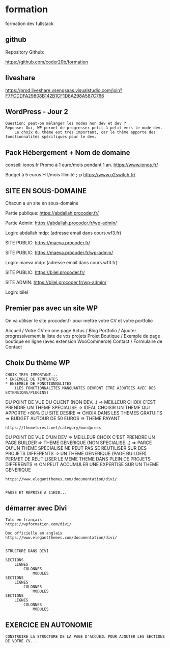 # formation

formation dev fullstack

## github

Repository Github:

https://github.com/coder20b/formation

## liveshare

https://prod.liveshare.vsengsaas.visualstudio.com/join?F7FCDDFA29808B142B1CF1D8A298A587C766

## WordPress - Jour 2

    Question: peut-on mélanger les modes non dev et dev ?
    Réponse: Oui, WP permet de progresser petit à petit vers le mode dev.
        Le choix du thème est très important, car le thème apporte des fonctionnalités spécifiques pour le dev.

## Pack Hébergement + Nom de domaine

conseil: ionos.fr Promo à 1 euro/mois pendant 1 an.
https://www.ionos.fr/


Budget à 5 euros HT/mois 
Illimité ;-p
https://www.o2switch.fr/



## SITE EN SOUS-DOMAINE

Chacun a un site en sous-domaine

Partie publique:
https://abdallah.procoder.fr/

Partie Admin:
https://abdallah.procoder.fr/wp-admin/

Login:  abdallah
mdp:    (adresse email dans cours.wf3.fr)


SITE PUBLIC:
https://maeva.procoder.fr/


SITE PUBLIC:
https://maeva.procoder.fr/wp-admin/

Login:  maeva
mdp:    (adresse email dans cours.wf3.fr)


SITE PUBLIC:
https://bilel.procoder.fr/


SITE ADMIN:
https://bilel.procoder.fr/wp-admin/

Login:  bilel

## Premier pas avec un site WP

On va utiliser le site procoder.fr pour mettre votre CV et votre portfolio

Accueil             / Votre CV en one page
Actus               / Blog
Portfolio           / Ajouter progressivement la liste de vos projets
Projet Boutique     / Exemple de page boutique en ligne (avec extension WooCommerce)
Contact             / Formulaire de Contact

## Choix Du thème WP

    CHOIX TRES IMPORTANT...
    * ENSEMBLE DE TEMPLATES
    * ENSEMBLE DE FONCTIONNALITES
        (LES FONCTIONNALITES MANQUANTES DEVRONT ETRE AJOUTEES AVEC DES EXTENSIONS/PLUGINS)

DU POINT DE VUE DU CLIENT (NON DEV...)
=> MEILLEUR CHOIX C'EST PRENDRE UN THEME SPECIALISE
=> IDEAL CHOISIR UN THEME QUI APPORTE +80% DU SITE DESIRE
=> CHOIX DANS LES THEMES GRATUITS
=> BUDGET AUTOUR DE 50 EUROS => THEME PAYANT

    https://themeforest.net/category/wordpress


DU POINT DE VUE D'UN DEV
=> MEILLEUR CHOIX C'EST PRENDRE UN PAGE BUILDER
=> THEME GENERIQUE (NON SPECIALISE...)
=> PARCE QU'UN THEME SPECIALISE NE PEUT PAS SE REUTILISER SUR DES PROJETS DIFFERENTS
=> UN THEME GENERIQUE (PAGE BUILDER) PERMET DE REUTILISER LE MEME THEME DANS PLEIN DE PROJETS DIFFERENTS
=> ON PEUT ACCUMULER UNE EXPERTISE SUR UN THEME GENERIQUE

    https://www.elegantthemes.com/documentation/divi/


    PAUSE ET REPRISE A 11H20...

## démarrer avec Divi

    Tuto en français
    https://wpformation.com/divi/

    Doc officielle en anglais
    https://www.elegantthemes.com/documentation/divi/


    STRUCTURE DANS DIVI

    SECTIONS
        LIGNES
            COLONNES
                MODULES
    SECTIONS
        LIGNES
            COLONNES
                MODULES
    SECTIONS
        LIGNES
            COLONNES
                MODULES


## EXERCICE EN AUTONOMIE

    CONSTRUIRE LA STRUCTURE DE LA PAGE D'ACCUEIL POUR AJOUTER LES SECTIONS DE VOTRE CV...

    


























































































































